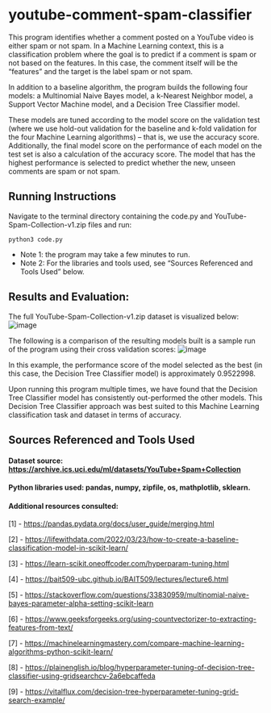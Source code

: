 # youtube-comment-spam-classifier

This program identifies whether a comment posted on a YouTube video is either spam or not spam. In a Machine Learning context, this is a classification problem where the goal is to predict if a comment is spam or not based on the features. In this case, the comment itself will be the “features” and the target is the label spam or not spam.

In addition to a baseline algorithm, the program builds the following four models: a Multinomial Naive Bayes model, a k-Nearest Neighbor model, a Support Vector Machine model, and a Decision Tree Classifier model.

These models are tuned according to the model score on the validation test (where we use hold-out validation for the baseline and k-fold validation for the four Machine Learning algorithms) – that is, we use the accuracy score. Additionally, the final model score on the performance of each model on the test set is also a calculation of the accuracy score. The model that has the highest performance is selected to predict whether the new, unseen comments are spam or not spam.



## Running Instructions
Navigate to the terminal directory containing the code.py and YouTube-Spam-Collection-v1.zip files and run:
```
python3 code.py
```
 - Note 1: the program may take a few minutes to run.
 - Note 2: For the libraries and tools used, see “Sources Referenced and Tools Used” below.



## Results and Evaluation:
The full YouTube-Spam-Collection-v1.zip dataset is visualized below:
![image](https://github.com/ShalomiH/youtube-comment-spam-classifier/assets/90998772/da1731ab-1288-416d-8d70-22a43e7d3ba8)

The following is a comparison of the resulting models built is a sample run of the program using their cross validation scores:
![image](https://github.com/ShalomiH/youtube-comment-spam-classifier/assets/90998772/6e133964-9f54-4555-8c89-92f00bca69c4)

In this example, the performance score of the model selected as the best (in this case, the Decision Tree Classifier model) is approximately 0.9522998.

Upon running this program multiple times, we have found that the Decision Tree Classifier model has consistently out-performed the other models. This Decision Tree Classifier approach was best suited to this Machine Learning classification task and dataset in terms of accuracy.



## Sources Referenced and Tools Used
#### Dataset source: https://archive.ics.uci.edu/ml/datasets/YouTube+Spam+Collection
#### Python libraries used: pandas, numpy, zipfile, os, mathplotlib, sklearn.
#### Additional resources consulted:
[1] - https://pandas.pydata.org/docs/user_guide/merging.html

[2] - https://lifewithdata.com/2022/03/23/how-to-create-a-baseline-classification-model-in-scikit-learn/

[3] - https://learn-scikit.oneoffcoder.com/hyperparam-tuning.html

[4] - https://bait509-ubc.github.io/BAIT509/lectures/lecture6.html

[5] - https://stackoverflow.com/questions/33830959/multinomial-naive-bayes-parameter-alpha-setting-scikit-learn

[6] - https://www.geeksforgeeks.org/using-countvectorizer-to-extracting-features-from-text/

[7] - https://machinelearningmastery.com/compare-machine-learning-algorithms-python-scikit-learn/

[8] - https://plainenglish.io/blog/hyperparameter-tuning-of-decision-tree-classifier-using-gridsearchcv-2a6ebcaffeda

[9] - https://vitalflux.com/decision-tree-hyperparameter-tuning-grid-search-example/
